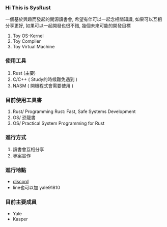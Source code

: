 ### Hi This is SysRust

一個基於興趣而發起的開源讀書會, 希望有伴可以一起念相關知識, 如果可以互相分享更好, 如果可以一起開發也很不錯, 幾個未來可能的開發目標
1. Toy OS-Kernel
2. Toy Compiler
3. Toy Virtual Machine

### 使用工具
1. Rust (主要)
2. C/C++ ( Study的時候難免遇到 )
3. NASM ( 開機程式會需要使用 )

### 目前使用工具書
1. Rust/ Programming Rust: Fast, Safe Systems Development 
2. OS/ 恐龍書
3. OS/ Practical System Programming for Rust


### 進行方式
1. 讀書會互相分享
2. 專案實作

### 進行地點
- [discord](https://discord.gg/ZVfVwdXxdg) 
- line也可以加 yale91810

### 目前主要成員
- Yale 
- Kasper
